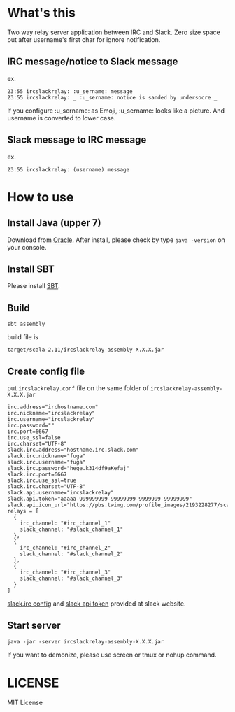 # What's this
Two way relay server application between IRC and Slack.
Zero size space put after username's first char for ignore notification.

## IRC message/notice to Slack message
ex.
```
23:55 ircslackrelay: :u_sername: message
23:55 ircslackrelay: _ :u_sername: notice is sanded by undersocre _
```
If you configure :u_sername: as Emoji,  :u_sername: looks like a picture.
And username is converted to lower case.

## Slack message to IRC message
ex.
```
23:55 ircslackrelay: (u​s​e​r​n​a​m​e) message
```

# How to use
## Install Java (upper 7)
Download from [Oracle](http://www.oracle.com/technetwork/java/javase/downloads/index-jsp-138363.html).
After install, please check by type `java -version` on your console.

## Install SBT
Please install [SBT](http://www.scala-sbt.org/).

## Build
```
sbt assembly
```
build file is
```
target/scala-2.11/ircslackrelay-assembly-X.X.X.jar
```

## Create config file
put `ircslackrelay.conf` file on the same folder of `ircslackrelay-assembly-X.X.X.jar`

```
irc.address="irchostname.com"
irc.nickname="ircslackrelay"
irc.username="ircslackrelay"
irc.password=""
irc.port=6667
irc.use_ssl=false
irc.charset="UTF-8"
slack.irc.address="hostname.irc.slack.com"
slack.irc.nickname="fuga"
slack.irc.username="fuga"
slack.irc.password="hege.k314df9aKefaj"
slack.irc.port=6667
slack.irc.use_ssl=true
slack.irc.charset="UTF-8"
slack.api.username="ircslackrelay"
slack.api.token="aaaaa-999999999-99999999-9999999-99999999"
slack.api.icon_url="https://pbs.twimg.com/profile_images/2193228277/scalachan.jpg"
relays = [
  {
    irc_channel: "#irc_channel_1"
    slack_channel: "#slack_channel_1"
  },
  {
    irc_channel: "#irc_channel_2"
    slack_channel: "#slack_channel_2"
  },
  {
    irc_channel: "#irc_channel_3"
    slack_channel: "#slack_channel_3"
  }
]
```
[slack.irc config](https://my.slack.com/account/gateways) and [slack api token](https://api.slack.com/) provided at slack website.


## Start server
```
java -jar -server ircslackrelay-assembly-X.X.X.jar
```
If you want to demonize, please use screen or tmux or nohup command.

# LICENSE
MIT License

